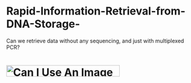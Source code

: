 # Rapid-Information-Retrieval-from-DNA-Storage-
 Can we retrieve data without any sequencing, and just with multiplexed PCR? 

<h1><img src="/images/image-file.gif"
width="300" height="30" alt="Can I Use An Image as a
H1 Tag?"></h1>
